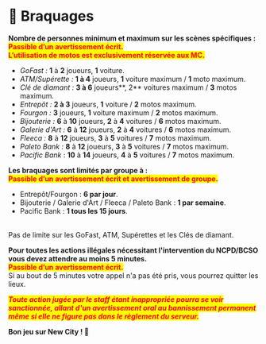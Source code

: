 # 📓 Braquages

**Nombre de personnes minimum et maximum sur les scènes spécifiques :**\
<mark style="color:red;">**Passible d’un avertissement écrit.**</mark>\
<mark style="color:red;">**L’utilisation de motos est exclusivement réservée aux MC.**</mark>

* _GoFast :_ **1** à **2** joueurs, **1** voiture.
* _ATM/Supérette :_ **1 à 4** joueurs, **1** voiture maximum / **1** moto maximum.
* _Clé de diamant :_ **3 à 6** joueurs**, 2** voitures maximum / **3** motos maximum.
* _Entrepôt :_ **2 à 3** joueurs, **1** voiture / **2** motos maximum.
* _Fourgon :_ **3** joueurs, **1** voiture maximum / **2** motos maximum.
* _Bijouterie :_ **6** à **10** joueurs, **2** à **4** voitures / **6** motos maximum.
* _Galerie d'Art :_ **6** à **12** joueurs, **2** à **4** voitures / **6** motos maximum.
* _Fleeca :_ **8** à **12** joueurs, **3** à **5** voitures / **7** motos maximum.
* _Paleto Bank :_ **8** à **12** joueurs, **3** à **5** voitures / **7** motos maximum.
* _Pacific Bank_ : **10** à **14** joueurs, **4** à **5** voitures / **7** motos maximum.

**Les braquages sont limités par groupe à :**\
<mark style="color:red;">**Passible d’un avertissement écrit et avertissement de groupe.**</mark>

* Entrepôt/Fourgon : **6 par jour**.
* Bijouterie / Galerie d'Art / Fleeca / Paleto Bank : **1 par semaine**.
* Pacific Bank : **1 tous les 15 jours**.

\
Pas de limite sur les GoFast, ATM, Supérettes et les Clés de diamant.

**Pour toutes les actions illégales nécessitant l'intervention du NCPD/BCSO vous devez attendre au moins 5 minutes.**\
<mark style="color:red;">**Passible d’un avertissement écrit.**</mark>\
Si au bout de 5 minutes votre appel n'a pas été pris, vous pourrez quitter les lieux.

_<mark style="color:red;">**Toute action jugée par le staff étant inappropriée pourra se voir sanctionnée, allant d'un avertissement oral au bannissement permanent même si elle ne figure pas dans le règlement du serveur.**</mark>_

**Bon jeu sur New City ! 🥳**

